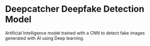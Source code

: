 # Deepcatcher Deepfake Detection Model
Artificial Intelligence model trained with a CNN to detect fake images generated with AI using Deep learning.
